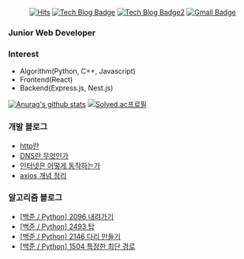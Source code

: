 

<div align=center>
  
[![Hits](https://hits.seeyoufarm.com/api/count/incr/badge.svg?url=https%3A%2F%2Fgithub.com%2FKyun2da)](https://hits.seeyoufarm.com)
[![Tech Blog Badge](http://img.shields.io/badge/-Kyun2da%20blog-blueviolet?style=flat-square&logo=Gatsby&link=https://kyun2da.dev/)](https://kyun2da.dev/)
[![Tech Blog Badge2](http://img.shields.io/badge/-Algorithm%20blog-blue?style=flat-square&logo=Jekyll&link=https://kyun2da.github.io/)](https://kyun2da.github.io/) 
[![Gmail Badge](https://img.shields.io/badge/-Gmail-d14836?style=flat-square&logo=Gmail&logoColor=white&link=mailto:kyun2da@gmail.com)](mailto:kyun2dot@gmail.com)

</div>

### Junior Web Developer

### Interest
- Algorithm(Python, C++, Javascript)
- Frontend(React)
- Backend(Express.js, Nest.js)

<div>
  
[![Anurag's github stats](https://github-readme-stats.vercel.app/api?username=Kyun2da&theme=radical&show_icons=true)](https://github.com/anuraghazra/github-readme-stats)
[![Solved.ac프로필](http://mazassumnida.wtf/api/v2/generate_badge?boj=kyun2da)](https://solved.ac/kyun2da)
</div>

### 개발 블로그
<!-- BLOG-POST-LIST:START -->
- [http란](https://kyun2da.dev/CS/http란/)
- [DNS란 무엇인가](https://kyun2da.dev/CS/dns란-무엇인가/)
- [인터넷은 어떻게 동작하는가](https://kyun2da.dev/CS/인터넷은-어떻게-동작하는가/)
- [axios 개념 정리](https://kyun2da.dev/라이브러리/axios-개념-정리/)
<!-- BLOG-POST-LIST:END -->

### 알고리즘 블로그
<!-- BLOG:START -->
- [[백준 / Python] 2096 내려가기](https://Kyun2da.github.io/2021/04/27/goDown/)
- [[백준 / Python] 2493 탑](https://Kyun2da.github.io/2021/04/23/top/)
- [[백준 / Python] 2146 다리 만들기](https://Kyun2da.github.io/2021/04/22/makeBridge/)
- [[백준 / Python] 1504 특정한 최단 경로](https://Kyun2da.github.io/2021/04/21/specialRoutes/)
<!-- BLOG:END -->
